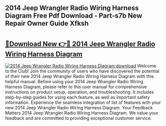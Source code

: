 ## 2014 Jeep Wrangler Radio Wiring Harness Diagram Free Pdf Download - Part-s7b New Repair Owner Guide Xfksh

# <h2><a href="http://dfoky4.blite.top/?on=2014+Jeep+Wrangler+Radio+Wiring+Harness+Diagram">🔗Download New 👉🔴 2014 Jeep Wrangler Radio Wiring Harness Diagram</a></h2>

[![2014 Jeep Wrangler Radio Wiring Harness Diagram download](https://i.imgur.com/lujVjoI.png)](http://dfoky4.blite.top/?on=2014+Jeep+Wrangler+Radio+Wiring+Harness+Diagram)
Welcome to the Club! Join the community of users who have discovered the potential of their new 2014 Jeep Wrangler Radio Wiring Harness Diagram with this helpful manual. Before using your 2014 Jeep Wrangler Radio Wiring Harness Diagram, please refer to this user manual for comprehensive instructions on product setup, operation, and troubleshooting. It includes step-by-step guides for using each feature, as well as important safety information. Experience the seamless integration of list of features with your new 2014 Jeep Wrangler Radio Wiring Harness Diagram. Your Feedback Matters 2014 Jeep Wrangler Radio Wiring Harness Diagram. We value your feedback and are committed to providing exceptional customer service.
